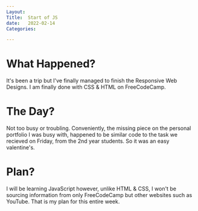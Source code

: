 ```yaml
---
Layout:
Title:  Start of JS
date:   2022-02-14
Categories:

---
```


# What Happened?
It's been a trip but I've finally managed to finish the Responsive Web Designs. I am finally done with CSS & HTML on FreeCodeCamp.

# The Day?
Not too busy or troubling. Conveniently, the missing piece on the personal portfolio I was busy with, happened to be similar code to the task we recieved on Friday, from the 2nd year students. So it was an easy valentine's.

# Plan?
I will be learning JavaScript however, unlike HTML & CSS, I won't be sourcing information from only FreeCodeCamp but other websites such as YouTube. That is my plan for this entire week.
